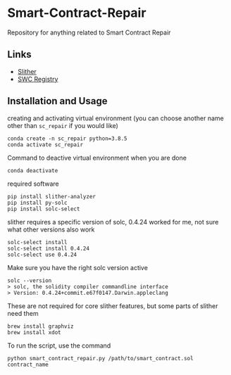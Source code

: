 # Smart-Contract-Repair
Repository for anything related to Smart Contract Repair

## Links
* [Slither](https://github.com/crytic/slither)
* [SWC Registry](https://swcregistry.io/docs/SWC-114)


## Installation and Usage

creating and activating virtual environment (you can choose another name other than `sc_repair` if you would like)
```
conda create -n sc_repair python=3.8.5 
conda activate sc_repair
```

Command to deactive virtual environment when you are done
```
conda deactivate
```

required software
```
pip install slither-analyzer
pip install py-solc
pip install solc-select
```

slither requires a specific version of solc, 0.4.24 worked for me, not sure what other versions also work
```
solc-select install
solc-select install 0.4.24
solc-select use 0.4.24
```

Make sure you have the right solc version active
```
solc --version
> solc, the solidity compiler commandline interface
> Version: 0.4.24+commit.e67f0147.Darwin.appleclang
```

These are not required for core slither features, but some parts of slither need them
```
brew install graphviz
brew install xdot
```

To run the script, use the command
```
python smart_contract_repair.py /path/to/smart_contract.sol contract_name
```
 
